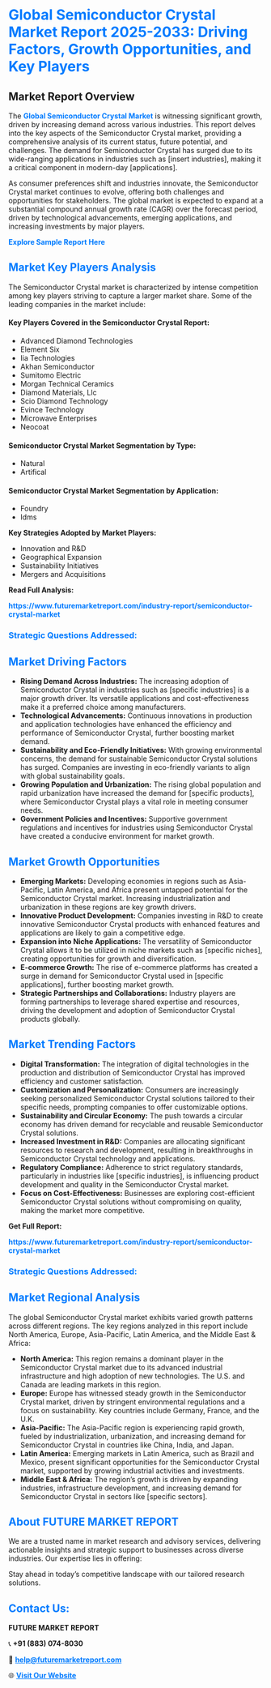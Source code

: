 <h1 style="color: #007BFF;">Global Semiconductor Crystal Market Report 2025-2033: Driving Factors, Growth Opportunities, and Key Players</h1>

<section id="overview">
<h2>Market Report Overview</h2>
<p>The <a href="https://www.futuremarketreport.com/industry-report/semiconductor-crystal-market" style="color: #007BFF; text-decoration: none;"><strong>Global Semiconductor Crystal Market</strong></a> is witnessing significant growth, driven by increasing demand across various industries. This report delves into the key aspects of the Semiconductor Crystal market, providing a comprehensive analysis of its current status, future potential, and challenges. The demand for Semiconductor Crystal has surged due to its wide-ranging applications in industries such as [insert industries], making it a critical component in modern-day [applications].</p>
<p>As consumer preferences shift and industries innovate, the Semiconductor Crystal market continues to evolve, offering both challenges and opportunities for stakeholders. The global market is expected to expand at a substantial compound annual growth rate (CAGR) over the forecast period, driven by technological advancements, emerging applications, and increasing investments by major players.</p>
</section>

<section id="overview">
<p><a href="https://www.futuremarketreport.com/request-sample/reportId=30513" style="color: #007BFF; text-decoration: none;"><strong>Explore Sample Report Here</strong></a></p>
</section>

<section id="key-players">
<h2 style="color: #007BFF;">Market Key Players Analysis</h2>
<p>The Semiconductor Crystal market is characterized by intense competition among key players striving to capture a larger market share. Some of the leading companies in the market include:</p>
<h4>Key Players Covered in the Semiconductor Crystal Report:</h4>
<ul><li>Advanced Diamond Technologies</li><li>Element Six</li><li>Iia Technologies</li><li>Akhan Semiconductor</li><li>Sumitomo Electric</li><li>Morgan Technical Ceramics</li><li>Diamond Materials, Llc</li><li>Scio Diamond Technology</li><li>Evince Technology</li><li>Microwave Enterprises</li><li>Neocoat</li></ul>
<h4>Semiconductor Crystal Market Segmentation by Type:</h4>
<ul><li>Natural</li><li>Artifical</li></ul>

<h4>Semiconductor Crystal Market Segmentation by Application:</h4>
<ul><li>Foundry</li><li>Idms</li></ul>
<p><strong>Key Strategies Adopted by Market Players:</strong></p>
<ul>
<li>Innovation and R&D</li>
<li>Geographical Expansion</li>
<li>Sustainability Initiatives</li>
<li>Mergers and Acquisitions</li>
</ul>
</section>

<section>
<p><strong>Read Full Analysis: </strong></p><a href="https://www.futuremarketreport.com/industry-report/semiconductor-crystal-market" style="color: #007BFF; text-decoration: none;"><strong>https://www.futuremarketreport.com/industry-report/semiconductor-crystal-market</strong></a>
<h3 style="color: #007BFF;">Strategic Questions Addressed:</h3>
</section>

<section id="driving-factors">
<h2 style="color: #007BFF;">Market Driving Factors</h2>
<ul>
<li><strong>Rising Demand Across Industries:</strong> The increasing adoption of Semiconductor Crystal in industries such as [specific industries] is a major growth driver. Its versatile applications and cost-effectiveness make it a preferred choice among manufacturers.</li>
<li><strong>Technological Advancements:</strong> Continuous innovations in production and application technologies have enhanced the efficiency and performance of Semiconductor Crystal, further boosting market demand.</li>
<li><strong>Sustainability and Eco-Friendly Initiatives:</strong> With growing environmental concerns, the demand for sustainable Semiconductor Crystal solutions has surged. Companies are investing in eco-friendly variants to align with global sustainability goals.</li>
<li><strong>Growing Population and Urbanization:</strong> The rising global population and rapid urbanization have increased the demand for [specific products], where Semiconductor Crystal plays a vital role in meeting consumer needs.</li>
<li><strong>Government Policies and Incentives:</strong> Supportive government regulations and incentives for industries using Semiconductor Crystal have created a conducive environment for market growth.</li>
</ul>
</section>

<section id="growth-opportunities">
<h2 style="color: #007BFF;">Market Growth Opportunities</h2>
<ul>
<li><strong>Emerging Markets:</strong> Developing economies in regions such as Asia-Pacific, Latin America, and Africa present untapped potential for the Semiconductor Crystal market. Increasing industrialization and urbanization in these regions are key growth drivers.</li>
<li><strong>Innovative Product Development:</strong> Companies investing in R&D to create innovative Semiconductor Crystal products with enhanced features and applications are likely to gain a competitive edge.</li>
<li><strong>Expansion into Niche Applications:</strong> The versatility of Semiconductor Crystal allows it to be utilized in niche markets such as [specific niches], creating opportunities for growth and diversification.</li>
<li><strong>E-commerce Growth:</strong> The rise of e-commerce platforms has created a surge in demand for Semiconductor Crystal used in [specific applications], further boosting market growth.</li>
<li><strong>Strategic Partnerships and Collaborations:</strong> Industry players are forming partnerships to leverage shared expertise and resources, driving the development and adoption of Semiconductor Crystal products globally.</li>
</ul>
</section>

<section id="trending-factors">
<h2 style="color: #007BFF;">Market Trending Factors</h2>
<ul>
<li><strong>Digital Transformation:</strong> The integration of digital technologies in the production and distribution of Semiconductor Crystal has improved efficiency and customer satisfaction.</li>
<li><strong>Customization and Personalization:</strong> Consumers are increasingly seeking personalized Semiconductor Crystal solutions tailored to their specific needs, prompting companies to offer customizable options.</li>
<li><strong>Sustainability and Circular Economy:</strong> The push towards a circular economy has driven demand for recyclable and reusable Semiconductor Crystal solutions.</li>
<li><strong>Increased Investment in R&D:</strong> Companies are allocating significant resources to research and development, resulting in breakthroughs in Semiconductor Crystal technology and applications.</li>
<li><strong>Regulatory Compliance:</strong> Adherence to strict regulatory standards, particularly in industries like [specific industries], is influencing product development and quality in the Semiconductor Crystal market.</li>
<li><strong>Focus on Cost-Effectiveness:</strong> Businesses are exploring cost-efficient Semiconductor Crystal solutions without compromising on quality, making the market more competitive.</li>
</ul>
</section>

<section>
<p><strong>Get Full Report: </strong></p><a href="https://www.futuremarketreport.com/industry-report/semiconductor-crystal-market" style="color: #007BFF; text-decoration: none;"><strong>https://www.futuremarketreport.com/industry-report/semiconductor-crystal-market</strong></a>
<h3 style="color: #007BFF;">Strategic Questions Addressed:</h3>
</section>


<section id="regional-analysis">
<h2 style="color: #007BFF;">Market Regional Analysis</h2>
<p>The global Semiconductor Crystal market exhibits varied growth patterns across different regions. The key regions analyzed in this report include North America, Europe, Asia-Pacific, Latin America, and the Middle East & Africa:</p>
<ul>
<li><strong>North America:</strong> This region remains a dominant player in the Semiconductor Crystal market due to its advanced industrial infrastructure and high adoption of new technologies. The U.S. and Canada are leading markets in this region.</li>
<li><strong>Europe:</strong> Europe has witnessed steady growth in the Semiconductor Crystal market, driven by stringent environmental regulations and a focus on sustainability. Key countries include Germany, France, and the U.K.</li>
<li><strong>Asia-Pacific:</strong> The Asia-Pacific region is experiencing rapid growth, fueled by industrialization, urbanization, and increasing demand for Semiconductor Crystal in countries like China, India, and Japan.</li>
<li><strong>Latin America:</strong> Emerging markets in Latin America, such as Brazil and Mexico, present significant opportunities for the Semiconductor Crystal market, supported by growing industrial activities and investments.</li>
<li><strong>Middle East & Africa:</strong> The region’s growth is driven by expanding industries, infrastructure development, and increasing demand for Semiconductor Crystal in sectors like [specific sectors].</li>
</ul>
</section>

<footer>
<h2 style="color: #007BFF;">About FUTURE MARKET REPORT</h2>
<p>We are a trusted name in market research and advisory services, delivering actionable insights and strategic support to businesses across diverse industries. Our expertise lies in offering:</p>

<p>Stay ahead in today’s competitive landscape with our tailored research solutions.</p>

<h2 style="color: #007BFF;">Contact Us:</h2>
<p><strong>FUTURE MARKET REPORT</strong></p>
<p>📞 <strong>+91 (883) 074-8030</strong></p>
<p>📧 <strong><a href="mailto:help@futuremarketreport.com" style="color: #007BFF;">help@futuremarketreport.com</a></strong></p>
<p>🌐 <strong><a href="https://www.futuremarketreport.com/" style="color: #007BFF;">Visit Our Website</a></strong></p>
</footer>